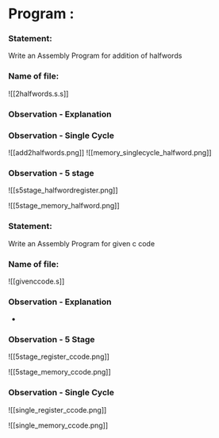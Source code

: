 # Program : 
### Statement:
 Write an Assembly Program for addition of halfwords

### Name of file:

![[2halfwords.s.s]]
### Observation - Explanation


### Observation - Single Cycle  
![[add2halfwords.png]]
![[memory_singlecycle_halfword.png]]
### Observation - 5 stage 

![[s5stage_halfwordregister.png]]

![[5stage_memory_halfword.png]]


### Statement:
 Write an Assembly Program for given c code

### Name of file:
![[givenccode.s]]
### Observation - Explanation
-

### Observation - 5 Stage

![[5stage_register_ccode.png]]

![[5stage_memory_ccode.png]]
### Observation - Single Cycle

![[single_register_ccode.png]]

![[single_memory_ccode.png]]